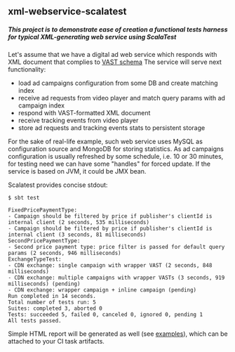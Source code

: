## xml-webservice-scalatest

##### This project is to demonstrate ease of creation a functional tests harness for typical XML-generating web service using ScalaTest

Let's assume that we have a digital ad web service which responds with XML document that complies to [VAST schema](https://en.wikipedia.org/wiki/Video_Ad_Serving_Template "en.wikipedia.org/VAST")
The service will serve next functionality:
- load ad campaigns configuration from some DB and create matching index
- receive ad requests from video player and match query params with ad campaign index
- respond with VAST-formatted XML document
- receive tracking events from video player
- store ad requests and tracking events stats to persistent storage

For the sake of real-life example, such web service uses MySQL as configuration source and MongoDB for 
storing statistics. As ad campaigns configuration is usually refreshed by some schedule, i.e. 10 or 30 minutes, 
for testing need we can have some "handles" for forced update. If the service is based on JVM, it could be JMX bean.

Scalatest provides concise stdout:
```
$ sbt test

FixedPricePaymentType:
- Campaign should be filtered by price if publisher's clientId is internal client (2 seconds, 535 milliseconds)
- Campaign should be filtered by price if publisher's clientId is internal client (3 seconds, 81 milliseconds)
SecondPricePaymentType:
- Second price payment type: price filter is passed for default query params (2 seconds, 946 milliseconds)
ExchangeTypeTest:
- CDN exchange: single campaign with wrapper VAST (2 seconds, 848 milliseconds)
- CDN exchange: multiple campaigns with wrapper VASTs (3 seconds, 919 milliseconds) (pending)
- CDN exchange: wrapper campaign + inline campaign (pending)
Run completed in 14 seconds.
Total number of tests run: 5
Suites: completed 3, aborted 0
Tests: succeeded 5, failed 0, canceled 0, ignored 0, pending 1
All tests passed.
```
Simple HTML report will be generated as well (see [examples](https://github.com/vanclist/xml-webservice-scalatest/tree/master/examples/report "/examples")), which can be attached to your CI task artifacts.
